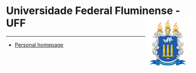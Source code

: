 # Universidade Federal Fluminense - UFF <img src="man/figures/UFF_brasao.png" align="right" />

---

  * [Personal homepage](https://luizfcp.github.io/)
